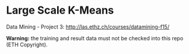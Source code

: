 # Large Scale K-Means
Data Mining - Project 3: <http://las.ethz.ch/courses/datamining-f15/>

**Warning:** the training and result data must not be checked into this repo (ETH Copyright).
